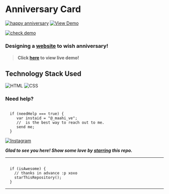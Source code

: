 # Anniversary Card
 [![happy anniversary](https://img.shields.io/badge/Happy-Anniversary-dodgerblue.svg?style=for-the-badge)]( https://maahive77.github.io/) [![View Demo](https://img.shields.io/badge/View-Demo-teal.svg?style=for-the-badge)]( https://maahive77.github.io/anniversary-CARD/
)

[![check demo](https://forthebadge.com/images/badges/its-not-a-lie-if-you-believe-it.svg)]( https://maahive77.github.io/anniversary-CARD/)
### Designing a [website]( https://maahive77.github.io/anniversary-CARD/) to wish anniversary!

> #### Click [here]( https://maahive77.github.io/anniversary-CARD/) to view live demo!

## Technology Stack Used

![HTML](https://img.shields.io/badge/frontend-html-orange.svg?logo=html5&style=flat-square) 
![CSS](https://img.shields.io/badge/frontend-css-yellowgreen.svg?logo=css3&style=flat-square)


### Need help?

```

  if (needHelp === true) {
     var instaid = "@_maahi_ve";
     //  is the best way to reach out to me.
     send me;
  }

``` 
  [![Instagram](https://img.shields.io/static/v1.svg?label=follow&message=@_maahi_ve&color=grey&logo=instagram&style=flat&logoColor=white&colorA=critical)](https://www.instagram.com/__maahi__ve/#) 

***Glad to see you here! Show some love by [starring]( https://maahive77.github.io/anniversary-CARD/) this repo.***

-----

```

  if (isAwesome) {
    // thanks in advance :p xoxo
    starThisRepository();
  }

```

******
